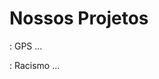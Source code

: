 <html>
	<head>
	</head>
	<body>
	<h1>
		Nossos Projetos
	</h1>
	<p><a Locust href="https://github.com/owseiwastaken/nosso-grupo/master/Locust"></a>: GPS ...</p>
	<p><a Locust href="https://github.com/owseiwastaken/nosso-grupo/master/Pal"></a>: Racismo ...</p>
	</body>
</html>
